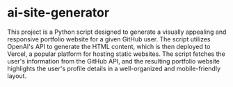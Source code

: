 # ai-site-generator

This project is a Python script designed to generate a visually appealing and responsive portfolio website for a given GitHub user. The script utilizes OpenAI's API to generate the HTML content, which is then deployed to Vercel, a popular platform for hosting static websites. The script fetches the user's information from the GitHub API, and the resulting portfolio website highlights the user's profile details in a well-organized and mobile-friendly layout.
